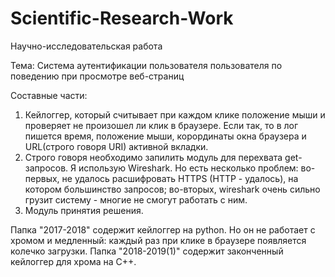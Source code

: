 ﻿# Scientific-Research-Work
Научно-исследовательская работа

Тема: 
Система аутентификации пользователя пользователя по поведению при просмотре веб-страниц

Составные части:
1. Кейлоггер, который считывает при каждом клике положение мыши и проверяет не произошел ли клик в браузере. Если так, то в лог пишется время, положение мыши, корординаты окна браузера и URL(строго говоря URI) активной вкладки. 
2. Строго говоря необходимо запилить модуль для перехвата get-запросов. Я использую Wireshark. Но есть несколько проблем: во-первых, не удалось расшифровать HTTPS (HTTP - удалось), на котором большинство запросов; во-вторых, wireshark очень сильно грузит систему - многие не смогут работать с ним.
3. Модуль принятия решения.


Папка "2017-2018" содержит кейлоггер на python. Но он не работает с хромом и медленный: каждый раз при клике в браузере появляется колечко загрузки.
Папка "2018-2019(1)" содержит законченный кейлоггер для хрома на C++.
